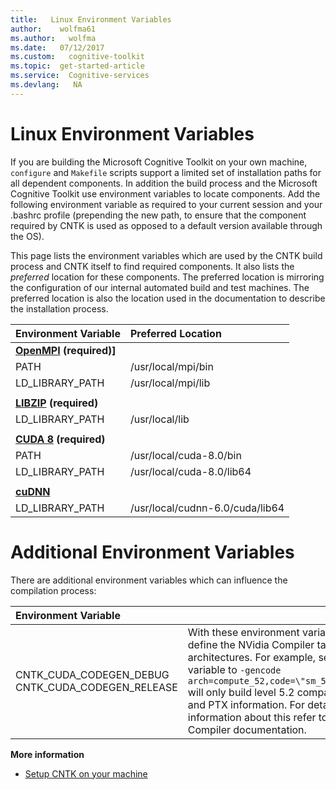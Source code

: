```yaml
---
title:   Linux Environment Variables
author:    wolfma61
ms.author:   wolfma
ms.date:   07/12/2017
ms.custom:   cognitive-toolkit
ms.topic:  get-started-article
ms.service:  Cognitive-services
ms.devlang:   NA
---
```

# Linux Environment Variables

If you are building the Microsoft Cognitive Toolkit on your own machine, `configure` and `Makefile` scripts support a limited set of installation paths for all dependent components. In addition the build process and the Microsoft Cognitive Toolkit use environment variables to locate components. Add the following environment variable as required to your current session and your .bashrc profile (prepending the new path, to ensure that the component required by CNTK is used as opposed to a default version available through the OS).

This page lists the environment variables which are used by the CNTK build process and CNTK itself to find required components. It also lists the *preferred* location for these components. The preferred location is mirroring the configuration of our internal automated build and test machines. The preferred location is also the location used in the documentation to describe the installation process.

|Environment Variable | Preferred Location |
|:--------|:------------|
| **[OpenMPI](./Setup-CNTK-on-Linux.md#open-mpi) (required)]** |
| PATH | /usr/local/mpi/bin
| LD_LIBRARY_PATH | /usr/local/mpi/lib
| |
| **[LIBZIP](./Setup-CNTK-on-Linux.md#libzip) (required)** |
| LD_LIBRARY_PATH | /usr/local/lib
| |
| **[CUDA 8](./Setup-CNTK-on-Linux.md#cuda-8) (required)** |
| PATH | /usr/local/cuda-8.0/bin
| LD_LIBRARY_PATH | /usr/local/cuda-8.0/lib64
| |
| **[cuDNN](./Setup-CNTK-on-Linux.md#cudnn)** |
| LD_LIBRARY_PATH | /usr/local/cudnn-6.0/cuda/lib64 |




# Additional Environment Variables

There are additional environment variables which can influence the compilation process:

|Environment Variable | |
|:------------|:-------------|
|CNTK_CUDA_CODEGEN_DEBUG CNTK_CUDA_CODEGEN_RELEASE | With these environment variables you define the NVidia Compiler target architectures. For example, setting a variable to `-gencode arch=compute_52,code=\"sm_52,compute_52\"` will only build level 5.2 compatible cubin and PTX information. For detailed information about this refer to the NVidia Compiler documentation.

**More information**

* [Setup CNTK on your machine](./Setup-CNTK-on-your-machine.md)
